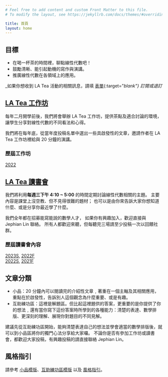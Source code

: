 ```yaml
---
# Feel free to add content and custom Front Matter to this file.
# To modify the layout, see https://jekyllrb.com/docs/themes/#overriding-theme-defaults

title: 首頁
layout: home
---
```


## 目標

- 在喝一杯茶的時間裡，聊點線性代數吧！
- 鼓勵清晰、能引起動機的寫作與演講。
- 推廣線性代數在各領域上的應用。

_如果你想收到 LA Tea 活動的相關訊息，請填 [表單](https://docs.google.com/forms/d/e/1FAIpQLSdm6wpSxz6u1viI7soClqEEK1gmZEqY1bBisyy2dscEz8RIYQ/viewform?usp=sf_link){:target="_blank"} 訂閱或退訂_


## [LA Tea 工作坊](workshop/2023-workshop.html)

每年二月開學前後，我們將會舉辦 LA Tea 工作坊，提供茶點及適合討論的環境，讓學生分享對線性代數的不同看法和心得。  

我們將在每年底，從當年度投稿名單中選出一些具啟發性的文章，邀請作者在 LA Tea 工作坊裡給與 20 分鐘的演講。  

### 歷屆工作坊

[2022](workshop/2022-workshop.html)


## [LA Tea 讀書會](seminar/2023S-seminar.html)

我們將利用**每週三下午 4:10 ~ 5:00** 的時間定期討論線性代數相關的主題。
主要內容是課堂上沒空教、但不見得很難的題材；
也可以是由你來告訴大家你想知道什麼、或是分享你最近學了什麼。

我們全年都在招募能寫能說的數學人才，
如果你有興趣加入，歡迎直接與 Jephian Lin 聯絡。
所有人都歡迎來聽，但每聽完三場請至少投稿一次以回饋社群。


### 歷屆讀書會內容

[2023S](seminar/2023S-seminar.html), [2022F](seminar/2022F-seminar.html)  
[2022S](seminar/2022S-seminar.html), [2021F](seminar/2021F-seminar.html)

## 文章分類

- 小品：20 分鐘內可以閱讀完的介紹性文章﹐著重在一個主軸及其相關應用，重點在於啟發性，告訴別人這個觀念為什麼重要、或是有趣。
- 互助練功區：這裡是解題區。但比起這裡題供的答案，更重要的是你提供了你的想法﹐還有當你寫下這份答案時所學到的各種能力：清楚的表達、數學排版、更深刻的理解、展現你對題目的不同見解。

建議先從互助練功區開始，能夠清楚表達自己的想法並學會適當的數學排版後，就可以到小品區將你的獨門心法分享給大家囉。
不論你是否有參加工作坊或讀書會，都歡迎大家投稿，有興趣投稿的請直接聯絡 Jephian Lin。

## 風格指引

請參考 [小品模版](https://hackmd.io/2gl-3u3gTKCSk0ZUlRabrw?both)、[互助練功區模版](https://hackmd.io/rT95TJNjRRy9gIE-b3K5gg?both) 以及 [風格指引](style.html)。
